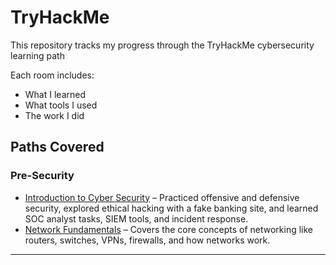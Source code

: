 # TryHackMe 

This repository tracks my progress through the TryHackMe cybersecurity learning path

Each room includes:

- What I learned  
- What tools I used  
- The work I did

##  Paths Covered

###  Pre-Security
  - [Introduction to Cyber Security](./pre-security/introduction-to-cyber-security) – Practiced offensive and defensive security, explored ethical hacking with a fake banking site, and learned SOC analyst tasks, SIEM tools, and incident response.
  - [Network Fundamentals](./pre-security/network-fundamentals) – Covers the core concepts of networking like routers, switches, VPNs, firewalls, and how networks work.




---
